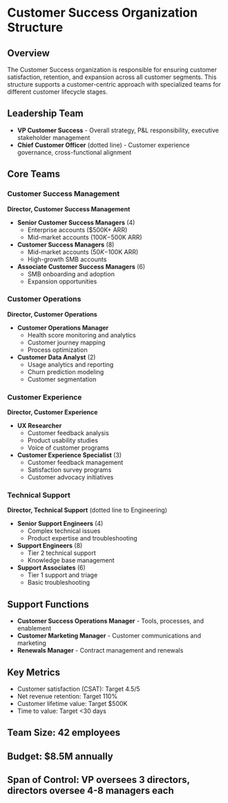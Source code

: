 # Customer Success Organization Structure

## Overview
The Customer Success organization is responsible for ensuring customer satisfaction, retention, and expansion across all customer segments. This structure supports a customer-centric approach with specialized teams for different customer lifecycle stages.

## Leadership Team
- **VP Customer Success** - Overall strategy, P&L responsibility, executive stakeholder management
- **Chief Customer Officer** (dotted line) - Customer experience governance, cross-functional alignment

## Core Teams

### Customer Success Management
**Director, Customer Success Management**
- **Senior Customer Success Managers** (4)
  - Enterprise accounts ($500K+ ARR)
  - Mid-market accounts ($100K-$500K ARR)
- **Customer Success Managers** (8)
  - Mid-market accounts ($50K-$100K ARR)
  - High-growth SMB accounts
- **Associate Customer Success Managers** (6)
  - SMB onboarding and adoption
  - Expansion opportunities

### Customer Operations
**Director, Customer Operations**
- **Customer Operations Manager**
  - Health score monitoring and analytics
  - Customer journey mapping
  - Process optimization
- **Customer Data Analyst** (2)
  - Usage analytics and reporting
  - Churn prediction modeling
  - Customer segmentation

### Customer Experience
**Director, Customer Experience**
- **UX Researcher**
  - Customer feedback analysis
  - Product usability studies
  - Voice of customer programs
- **Customer Experience Specialist** (3)
  - Customer feedback management
  - Satisfaction survey programs
  - Customer advocacy initiatives

### Technical Support
**Director, Technical Support** (dotted line to Engineering)
- **Senior Support Engineers** (4)
  - Complex technical issues
  - Product expertise and troubleshooting
- **Support Engineers** (8)
  - Tier 2 technical support
  - Knowledge base management
- **Support Associates** (6)
  - Tier 1 support and triage
  - Basic troubleshooting

## Support Functions
- **Customer Success Operations Manager** - Tools, processes, and enablement
- **Customer Marketing Manager** - Customer communications and marketing
- **Renewals Manager** - Contract management and renewals

## Key Metrics
- Customer satisfaction (CSAT): Target 4.5/5
- Net revenue retention: Target 110%
- Customer lifetime value: Target $500K
- Time to value: Target <30 days

## Team Size: 42 employees
## Budget: $8.5M annually
## Span of Control: VP oversees 3 directors, directors oversee 4-8 managers each